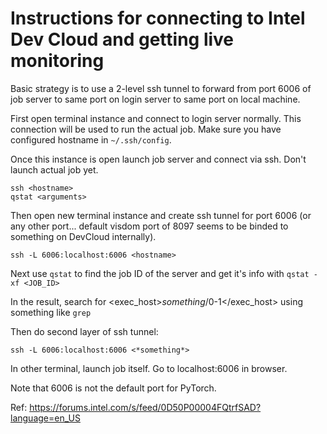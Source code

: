 # Instructions for connecting to Intel Dev Cloud and getting live monitoring


Basic strategy is to use a 2-level ssh tunnel to forward from port 6006 of job server to same port on login server to same port on local machine.


First open terminal instance and connect to login server normally. This connection will be used to run the actual job. Make sure you have configured hostname in `~/.ssh/config`.

Once this instance is open launch job server and connect via ssh. Don't launch actual job yet.

```
ssh <hostname>
qstat <arguments>
```

Then open new terminal instance and create ssh tunnel for port 6006 (or any other port... default visdom port of 8097 seems to be binded to something on DevCloud internally).

```
ssh -L 6006:localhost:6006 <hostname>
```

Next use `qstat` to find the job ID of the server and get it's info with `qstat -xf <JOB_ID>`

In the result, search for <exec_host>*something*/0-1</exec_host> using something like `grep`

Then do second layer of ssh tunnel:

```
ssh -L 6006:localhost:6006 <*something*>
```

In other terminal, launch job itself. Go to localhost:6006 in browser.

Note that 6006 is not the default port for PyTorch.

Ref: https://forums.intel.com/s/feed/0D50P00004FQtrfSAD?language=en_US